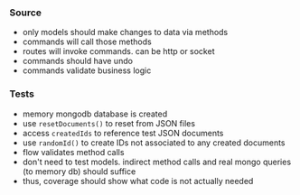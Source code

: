 ### Source
- only models should make changes to data via methods
- commands will call those methods
- routes will invoke commands. can be http or socket
- commands should have undo
- commands validate business logic

### Tests
- memory mongodb database is created
- use `resetDocuments()` to reset from JSON files
- access `createdIds` to reference test JSON documents
- use `randomId()` to create IDs not associated to any created documents
- flow validates method calls
- don't need to test models. indirect method calls and real mongo queries (to memory db) should suffice
- thus, coverage should show what code is not actually needed
